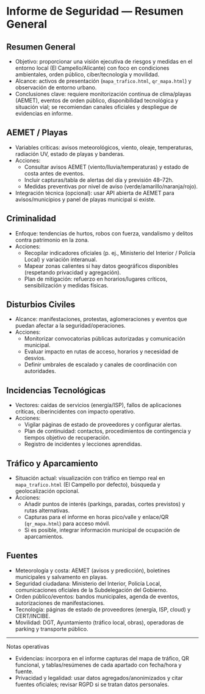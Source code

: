# Informe de Seguridad — Resumen General

## Resumen General
- Objetivo: proporcionar una visión ejecutiva de riesgos y medidas en el entorno local (El Campello/Alicante) con foco en condiciones ambientales, orden público, ciber/tecnología y movilidad.
- Alcance: activos de presentación (`mapa_trafico.html`, `qr_mapa.html`) y observación de entorno urbano.
- Conclusiones clave: requiere monitorización continua de clima/playas (AEMET), eventos de orden público, disponibilidad tecnológica y situación vial; se recomiendan canales oficiales y despliegue de evidencias en informe.

## AEMET / Playas
- Variables críticas: avisos meteorológicos, viento, oleaje, temperaturas, radiación UV, estado de playas y banderas.
- Acciones:
  - Consultar avisos AEMET (viento/lluvia/temperaturas) y estado de costa antes de eventos.
  - Incluir capturas/tabla de alertas del día y previsión 48–72h.
  - Medidas preventivas por nivel de aviso (verde/amarillo/naranja/rojo).
- Integración técnica (opcional): usar API abierta de AEMET para avisos/municipios y panel de playas municipal si existe.

## Criminalidad
- Enfoque: tendencias de hurtos, robos con fuerza, vandalismo y delitos contra patrimonio en la zona.
- Acciones:
  - Recopilar indicadores oficiales (p. ej., Ministerio del Interior / Policía Local) y variación interanual.
  - Mapear zonas calientes si hay datos geográficos disponibles (respetando privacidad y agregación).
  - Plan de mitigación: refuerzo en horarios/lugares críticos, sensibilización y medidas físicas.

## Disturbios Civiles
- Alcance: manifestaciones, protestas, aglomeraciones y eventos que puedan afectar a la seguridad/operaciones.
- Acciones:
  - Monitorizar convocatorias públicas autorizadas y comunicación municipal.
  - Evaluar impacto en rutas de acceso, horarios y necesidad de desvíos.
  - Definir umbrales de escalado y canales de coordinación con autoridades.

## Incidencias Tecnológicas
- Vectores: caídas de servicios (energía/ISP), fallos de aplicaciones críticas, ciberincidentes con impacto operativo.
- Acciones:
  - Vigilar páginas de estado de proveedores y configurar alertas.
  - Plan de continuidad: contactos, procedimientos de contingencia y tiempos objetivo de recuperación.
  - Registro de incidentes y lecciones aprendidas.

## Tráfico y Aparcamiento
- Situación actual: visualización con tráfico en tiempo real en `mapa_trafico.html` (El Campello por defecto), búsqueda y geolocalización opcional.
- Acciones:
  - Añadir puntos de interés (parkings, paradas, cortes previstos) y rutas alternativas.
  - Capturas para el informe en horas pico/valle y enlace/QR (`qr_mapa.html`) para acceso móvil.
  - Si es posible, integrar información municipal de ocupación de aparcamientos.

## Fuentes
- Meteorología y costa: AEMET (avisos y predicción), boletines municipales y salvamento en playas.
- Seguridad ciudadana: Ministerio del Interior, Policía Local, comunicaciones oficiales de la Subdelegación del Gobierno.
- Orden público/eventos: bandos municipales, agenda de eventos, autorizaciones de manifestaciones.
- Tecnología: páginas de estado de proveedores (energía, ISP, cloud) y CERT/INCIBE.
- Movilidad: DGT, Ayuntamiento (tráfico local, obras), operadoras de parking y transporte público.

---

Notas operativas
- Evidencias: incorpora en el informe capturas del mapa de tráfico, QR funcional, y tablas/resúmenes de cada apartado con fecha/hora y fuente.
- Privacidad y legalidad: usar datos agregados/anonimizados y citar fuentes oficiales; revisar RGPD si se tratan datos personales.
